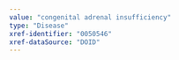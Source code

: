 ```yaml
---
value: "congenital adrenal insufficiency"
type: "Disease"
xref-identifier: "0050546"
xref-dataSource: "DOID"
---
```

